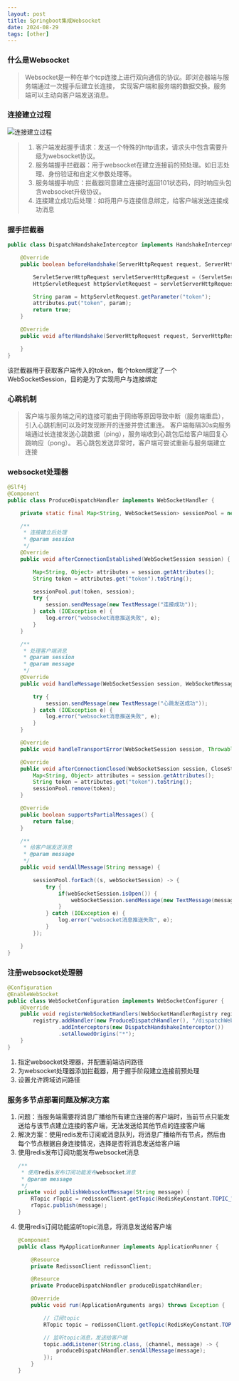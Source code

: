 ```yaml
---
layout: post
title: Springboot集成Websocket
date: 2024-08-29
tags: [other]
---
```


### 什么是Websocket
> Websocket是一种在单个tcp连接上进行双向通信的协议。即浏览器端与服务端通过一次握手后建立长连接，
> 实现客户端和服务端的数据交换。服务端可以主动向客户端发送消息。

### 连接建立过程
![连接建立过程](/images/websocket-link.png)
> 1. 客户端发起握手请求：发送一个特殊的http请求，请求头中包含需要升级为websocket协议。
> 2. 服务端握手拦截器：用于websocket在建立连接前的预处理。如日志处理、身份验证和自定义参数处理等。
> 3. 服务端握手响应：拦截器同意建立连接时返回101状态码，同时响应头包含websocket升级协议。
> 4. 连接建立成功后处理：如将用户与连接信息绑定，给客户端发送连接成功消息

### 握手拦截器
```java
public class DispatchHandshakeInterceptor implements HandshakeInterceptor {

    @Override
    public boolean beforeHandshake(ServerHttpRequest request, ServerHttpResponse response, WebSocketHandler wsHandler, Map<String, Object> attributes) throws Exception {

        ServletServerHttpRequest servletServerHttpRequest = (ServletServerHttpRequest) request;
        HttpServletRequest httpServletRequest = servletServerHttpRequest.getServletRequest();

        String param = httpServletRequest.getParameter("token");
        attributes.put("token", param);
        return true;
    }

    @Override
    public void afterHandshake(ServerHttpRequest request, ServerHttpResponse response, WebSocketHandler wsHandler, Exception exception) {

    }
}
```
该拦截器用于获取客户端传入的token，每个token绑定了一个WebSocketSession，目的是为了实现用户与连接绑定

### 心跳机制
> 客户端与服务端之间的连接可能由于网络等原因导致中断（服务端重启），引入心跳机制可以及时发现断开的连接并尝试重连。
> 客户端每隔30s向服务端通过长连接发送心跳数据（ping），服务端收到心跳包后给客户端回复心跳响应（pong）。
> 若心跳包发送异常时，客户端可尝试重新与服务端建立连接


### websocket处理器
```java
@Slf4j
@Component
public class ProduceDispatchHandler implements WebSocketHandler {

    private static final Map<String, WebSocketSession> sessionPool = new ConcurrentHashMap<>();

    /**
     * 连接建立后处理
     * @param session
     */
    @Override
    public void afterConnectionEstablished(WebSocketSession session) {

        Map<String, Object> attributes = session.getAttributes();
        String token = attributes.get("token").toString();

        sessionPool.put(token, session);
        try {
            session.sendMessage(new TextMessage("连接成功"));
        } catch (IOException e) {
            log.error("websocket消息推送失败", e);
        }
    }

    /**
     * 处理客户端消息
     * @param session
     * @param message
     */
    @Override
    public void handleMessage(WebSocketSession session, WebSocketMessage<?> message) {

        try {
            session.sendMessage(new TextMessage("心跳发送成功"));
        } catch (IOException e) {
            log.error("websocket消息推送失败", e);
        }
    }

    @Override
    public void handleTransportError(WebSocketSession session, Throwable exception) {}

    @Override
    public void afterConnectionClosed(WebSocketSession session, CloseStatus closeStatus) {
        Map<String, Object> attributes = session.getAttributes();
        String token = attributes.get("token").toString();
        sessionPool.remove(token);
    }

    @Override
    public boolean supportsPartialMessages() {
        return false;
    }

    /**
     * 给客户端发送消息
     * @param message
     */
    public void sendAllMessage(String message) {

        sessionPool.forEach((s, webSocketSession) -> {
            try {
                if(webSocketSession.isOpen()) {
                    webSocketSession.sendMessage(new TextMessage(message));
                }
            } catch (IOException e) {
                log.error("websocket消息推送失败", e);
            }
        });

    }
}
```

### 注册websocket处理器
```java
@Configuration
@EnableWebSocket
public class WebSocketConfiguration implements WebSocketConfigurer {
    @Override
    public void registerWebSocketHandlers(WebSocketHandlerRegistry registry) {
        registry.addHandler(new ProduceDispatchHandler(), "/dispatchWebsocket")
                .addInterceptors(new DispatchHandshakeInterceptor())
                .setAllowedOrigins("*");
    }
}
```
1. 指定websocket处理器，并配置前端访问路径
2. 为websocket处理器添加拦截器，用于握手阶段建立连接前预处理
3. 设置允许跨域访问路径

### 服务多节点部署问题及解决方案
1. 问题：当服务端需要将消息广播给所有建立连接的客户端时，当前节点只能发送给与该节点建立连接的客户端，无法发送给其他节点的连接客户端
2. 解决方案：使用redis发布订阅或消息队列，将消息广播给所有节点，然后由每个节点根据自身连接情况，选择是否将消息发送给客户端
3. 使用redis发布订阅功能发布websocket消息
    ```java
    /**
     * 使用redis发布订阅功能发布websocket消息
     * @param message
     */
    private void publishWebsocketMessage(String message) {
        RTopic rTopic = redissonClient.getTopic(RedisKeyConstant.TOPIC_WEBSOCKET);
        rTopic.publish(message);
    }
    ```
4. 使用redis订阅功能监听topic消息，将消息发送给客户端
   ```java
   @Component
   public class MyApplicationRunner implements ApplicationRunner {
   
       @Resource
       private RedissonClient redissonClient;
   
       @Resource
       private ProduceDispatchHandler produceDispatchHandler;
   
       @Override
       public void run(ApplicationArguments args) throws Exception {
   
           // 订阅topic
           RTopic topic = redissonClient.getTopic(RedisKeyConstant.TOPIC_WEBSOCKET);
   
           // 监听topic消息，发送给客户端
           topic.addListener(String.class, (channel, message) -> {
               produceDispatchHandler.sendAllMessage(message);
           });
       }
   }
   ```






